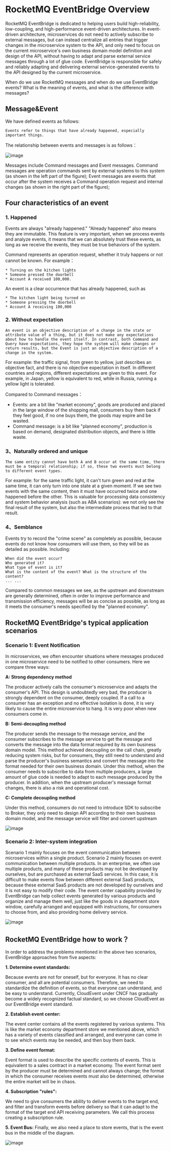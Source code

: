 # RocketMQ EventBridge Overview

RocketMQ EventBridge is dedicated to helping users build high-reliability, low-coupling, and high-performance event-driven architectures. In event-driven architecture, microservices do not need to actively subscribe to external messages, but can instead centralize all entries that trigger changes in the microservice system to the API, and only need to focus on the current microservice's own business domain model definition and design of the API, without having to adapt and parse external service messages through a lot of glue code. EventBridge is responsible for safely and reliably adapting and delivering external service-generated events to the API designed by the current microservice.

When do we use RocketMQ messages and when do we use EventBridge events? What is the meaning of events, and what is the difference with messages?

## Message&Event
We have defined events as follows:
```text
Events refer to things that have already happened, especially important things.
```
The relationship between events and messages is as follows：

![image](../picture/07eventbridge/MessageWithEvent.png)

Messages include Command messages and Event messages. Command messages are operation commands sent by external systems to this system (as shown in the left part of the figure); Event messages are events that occur after the system receives a Command operation request and internal changes (as shown in the right part of the figure);

## Four characteristics of an event
### 1. Happened
Events are always "already happened." "Already happened" also means they are immutable. This feature is very important, when we process events and analyze events, it means that we can absolutely trust these events, as long as we receive the events, they must be true behaviors of the system.

Command represents an operation request, whether it truly happens or not cannot be known. For example：
```text
* Turning on the kitchen lights
* Someone pressed the doorbell
* Account A received 100,000.
```

An event is a clear occurrence that has already happened, such as
```text
* The kitchen light being turned on
* Someone pressing the doorbell
* Account A receiving 100,000
```

### 2. Without expectation
```text
An event is an objective description of a change in the state or attribute value of a thing, but it does not make any expectations about how to handle the event itself. In contrast, both Command and Query have expectations, they hope the system will make changes or return results, but the Event is just an objective description of a change in the system.
```
For example: the traffic signal, from green to yellow, just describes an objective fact, and there is no objective expectation in itself. In different countries and regions, different expectations are given to this event. For example, in Japan, yellow is equivalent to red, while in Russia, running a yellow light is tolerated.

Compared to Command messages：
* Events: are a bit like "market economy", goods are produced and placed in the large window of the shopping mall, consumers buy them back if they feel good, if no one buys them, the goods may expire and be wasted.
* Command message: is a bit like "planned economy", production is based on demand, designated distribution objects, and there is little waste.

### 3、Naturally ordered and unique
```text
The same entity cannot have both A and B occur at the same time, there must be a temporal relationship; if so, these two events must belong to different event types.
```
For example: for the same traffic light, it can't turn green and red at the same time, it can only turn into one state at a given moment. If we see two events with the same content, then it must have occurred twice and one happened before the other. This is valuable for processing data consistency and system behavior analysis (such as ABA scenarios): we not only see the final result of the system, but also the intermediate process that led to that result.


### 4、Semblance
Events try to record the "crime scene" as completely as possible, because events do not know how consumers will use them, so they will be as detailed as possible. Including:
```text
When did the event occur?
Who generated it?
What type of event is it?
What is the content of the event? What is the structure of the content?
... ...
```
Compared to common messages we see, as the upstream and downstream are generally determined, often in order to improve performance and transmission efficiency, messages will be as concise as possible, as long as it meets the consumer's needs specified by the "planned economy".
## RocketMQ EventBridge's typical application scenarios
### Scenario 1: Event Notification

In microservices, we often encounter situations where messages produced in one microservice need to be notified to other consumers. Here we compare three ways:

**A: Strong dependency method**

The producer actively calls the consumer's microservice and adapts the consumer's API. This design is undoubtedly very bad, the producer is strongly dependent on the consumer, deeply coupled. If a call to a consumer has an exception and no effective isolation is done, it is very likely to cause the entire microservice to hang. It is very poor when new consumers come in.

**B: Semi-decoupling method**

The producer sends the message to the message service, and the consumer subscribes to the message service to get the message and converts the message into the data format required by its own business domain model. This method achieved decoupling on the call chain, greatly reducing system risks, but for consumers, they still need to understand and parse the producer's business semantics and convert the message into the format needed for their own business domain. Under this method, when the consumer needs to subscribe to data from multiple producers, a large amount of glue code is needed to adapt to each message produced by the producer. In addition, when the upstream producer's message format changes, there is also a risk and operational cost.

**C: Complete decoupling method**

Under this method, consumers do not need to introduce SDK to subscribe to Broker, they only need to design API according to their own business domain model, and the message service will filter and convert upstream


![image](../picture/07eventbridge/ThreeStages.png)

### Scenario 2: Inter-system integration

Scenario 1 mainly focuses on the event communication between microservices within a single product. Scenario 2 mainly focuses on event communication between multiple products. In an enterprise, we often use multiple products, and many of these products may not be developed by ourselves, but are purchased as external SaaS services. In this case, it is difficult to make events flow between different external SaaS products, because these external SaaS products are not developed by ourselves and it is not easy to modify their code. The event center capability provided by EventBridge can help collect events generated by various products and organize and manage them well, just like the goods in a department store window, carefully arranged and equipped with instructions, for consumers to choose from, and also providing home delivery service.

![image](../picture/07eventbridge/EventCenter.png)

## RocketMQ EventBridge how to work？
In order to address the problems mentioned in the above two scenarios, EventBridge approaches from five aspects:

**1. Determine event standards:**

 Because events are not for oneself, but for everyone. It has no clear consumer, and all are potential consumers. Therefore, we need to standardize the definition of events, so that everyone can understand, and be easy to understand. Currently, CloudEvent under CNCF has gradually become a widely recognized factual standard, so we choose CloudEvent as our EventBridge event standard.

**2. Establish event center:** 

The event center contains all the events registered by various systems. This is like the market economy department store we mentioned above, which has a variety of events classified and arranged, and everyone can come in to see which events may be needed, and then buy them back.

**3. Define event format:**

 Event format is used to describe the specific contents of events. This is equivalent to a sales contract in a market economy. The event format sent by the producer must be determined and cannot always change; the format in which the consumer receives events must also be determined, otherwise the entire market will be in chaos.

**4. Subscription "rules":** 

We need to give consumers the ability to deliver events to the target end, and filter and transform events before delivery so that it can adapt to the format of the target end API receiving parameters. We call this process creating a subscription rule.

**5. Event Bus:**
Finally, we also need a place to store events, that is the event bus in the middle of the diagram.

![image](../picture/07eventbridge/HowEventBridgeWork.png)